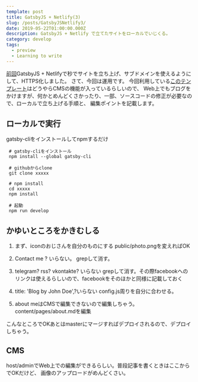 ```yaml
---
template: post
title: GatsbyJS + Netlify(3)
slug: /posts/GatsbyJSNetlify3/
date: 2019-05-22T01:00:00.000Z
description: GatsbyJS + Netlify で立てたサイトをローカルでいじくる。
category: develop
tags:
  - preview
  - Learning to write
---
```



[前回](/posts/GatsbyJSNetlify2/)GatsbyJS + Netlifyで秒でサイトを立ち上げ、サブドメインを使えるようにして、HTTPS化しました。
さて、今回は運用です。
今回利用している[このテンプレート](https://www.gatsbyjs.org/starters/?v=2)はどうやらCMSの機能が入っているらしいので、
Web上でもブログをかけますが、何かとめんどくさかったり、一部、ソースコードの修正が必要なので、ローカルで立ち上げる手順と、
編集ポイントを記載します。

## ローカルで実行
gatsby-cliをインストールしてnpmするだけ
```
 # gatsby-cliをインストール
 npm install --global gatsby-cli
 
 # githubからclone 
 git clone xxxxx

 # npm install
 cd xxxxx
 npm install

 # 起動
 npm run develop

```


## かゆいところをかきむしる
1. まず、iconのおじさんを自分のものにする
public/photo.pngを変えればOK

2. Contact me ? いらない。
grepして消す。

3. telegram? rss? vkontakte? いらない
grepして消す。その際facebookへのリンクは使えるらしいので、facebookをそのほかと同様に記載しておく

4. title: 'Blog by John Doe',?いらない
config.js周りを自分に合わせる。

5. about meはCMSで編集できないので編集しちゃう。
content/pages/about.mdを編集

こんなところでOKあとはmasterにマージすればデプロイされるので、デプロイしちゃう。


## CMS
host/adminでWeb上での編集ができるらしい。普段記事を書くときはここからでOKだけど、
画像のアップロードがめんどくさい。
